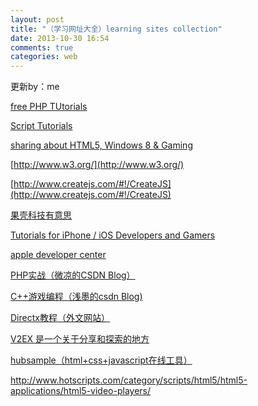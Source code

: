 ```yaml
---
layout: post
title: "（学习网址大全）learning sites collection"
date: 2013-10-30 16:54
comments: true
categories: web
---
```


更新by：me

<!--more-->

[free PHP TUtorials](http://www.homeandlearn.co.uk/php/php.html)

[Script Tutorials](http://www.script-tutorials.com/)

[sharing about HTML5, Windows 8 & Gaming](http://blogs.msdn.com/b/davrous/)

[http://www.w3.org/](http://www.w3.org/)

[http://www.createjs.com/#!/CreateJS](http://www.createjs.com/#!/CreateJS)

[果壳科技有意思](http://www.guokr.com/)

[Tutorials for iPhone / iOS Developers and Gamers](http://www.raywenderlich.com/)

[apple developer center](https://developer.apple.com/)

[PHP实战（微凉的CSDN Blog）](http://blog.csdn.net/wlqf366)

[C++游戏编程（浅墨的csdn Blog)](http://blog.csdn.net/poem_qianmo/)

[Directx教程（外文网站）](http://www.directxtutorial.com/)

[V2EX 是一个关于分享和探索的地方](http://www.v2ex.com/)

[hubsample（html+css+javascript在线工具）](http://jsfiddle.net/simurai/CGmCe/)

http://www.hotscripts.com/category/scripts/html5/html5-applications/html5-video-players/